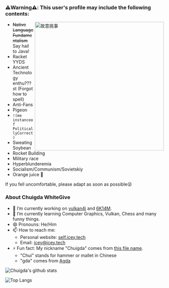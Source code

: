 ### ⚠️Warning⚠️: This user's profile may include the following contents:

<img src="https://github.com/user-attachments/assets/2510c630-43b9-42aa-94e3-b092acc7219d" alt="故意挑事" align="right" width="410px" />

- <del>Native Language Fundamentalism</del> Say hail to Java!
- Racket YYDS
- Ancient Technology enthu???st (Forgot how to spell)
- Anti-Fans
- Pigeon
- `!(me instanceof PoliticallyCorrect)`
- Sweating Soybean
- Rocket Building
- Military race
- Hyperblunderemia
- Socialism/Communism/Sovietskiy
- Orange juice 🍹

If you fell uncomfortable, please adapt as soon as possible😜

### About Chuigda WhiteGive
- 🔭 I’m currently working on [vulkan4j](https://github.com/chuigda/vulkan4j) and [6K14M](https://github.com/chuigda/6K14M).
- 🌱 I’m currently learning Computer Graphics, Vulkan, Chess and many funny things.
- 😄 Pronouns: He/Him
- 📫 How to reach me: 
  - Personal website: [self.icey.tech](https://self.icey.tech)
  - Email: [icey@icey.tech](mailto://icey@icey.tech)
- ⚡ Fun fact: My nickname "Chuigda" comes from [this file name](https://github.com/ice1000/learn/blob/master/Agda/Chuigda.agda).
  - "Chui" stands for hammer or mallet in Chinese
  - "gda" comes from [Agda](https://github.com/agda/agda)

![Chuigda's github stats](https://github-readme-stats-one-bice.vercel.app/api?username=chuigda&show_icons=true&include_all_commits=true&role=OWNER,ORGANIZATION_MEMBER)

![Top Langs](https://github-readme-stats-one-bice.vercel.app/api/top-langs/?username=chuigda&langs_count=10&layout=compact&role=OWNER)
